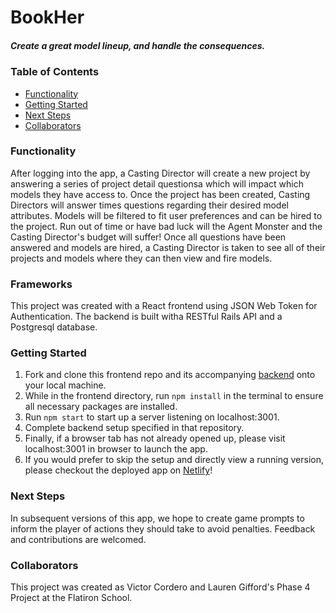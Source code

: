 # BookHer
##### Create a great model lineup, and handle the consequences.

### Table of Contents
- [Functionality](#functionality)
- [Getting Started](#getting-started)
- [Next Steps](#next-steps)
- [Collaborators](#collaborators)

### Functionality
After logging into the app, a Casting Director will create a new project by answering a series of project detail questionsa which will impact which models they have access to. Once the project has been created, Casting Directors will answer times questions regarding their desired model attributes. Models will be filtered to fit user preferences and can be hired to the project. Run out of time or have bad luck will the Agent Monster and the Casting Director's budget will suffer! Once all questions have been answered and models are hired, a Casting Director is taken to see all of their projects and models where they can then view and fire models.

### Frameworks
This project was created with a React frontend using JSON Web Token for Authentication. The backend is built witha RESTful Rails API and a Postgresql database.

### Getting Started
1. Fork and clone this frontend repo and its accompanying [backend](https://github.com/LaurenGifford/BookHer-backend) onto your local machine.
2. While in the frontend directory, run `npm install` in the terminal to ensure all necessary packages are installed.
3. Run `npm start` to start up a server listening on localhost:3001.
4. Complete backend setup specified in that repository.
5. Finally, if a browser tab has not already opened up, please visit localhost:3001 in browser to launch the app.
6. If you would prefer to skip the setup and directly view a running version, please checkout the deployed app on [Netlify](https://bookher.netlify.app/login)! 

### Next Steps
In subsequent versions of this app, we hope to create game prompts to inform the player of actions they should take to avoid penalties.
Feedback and contributions are welcomed.

### Collaborators
This project was created as Victor Cordero and Lauren Gifford's Phase 4 Project at the Flatiron School.
